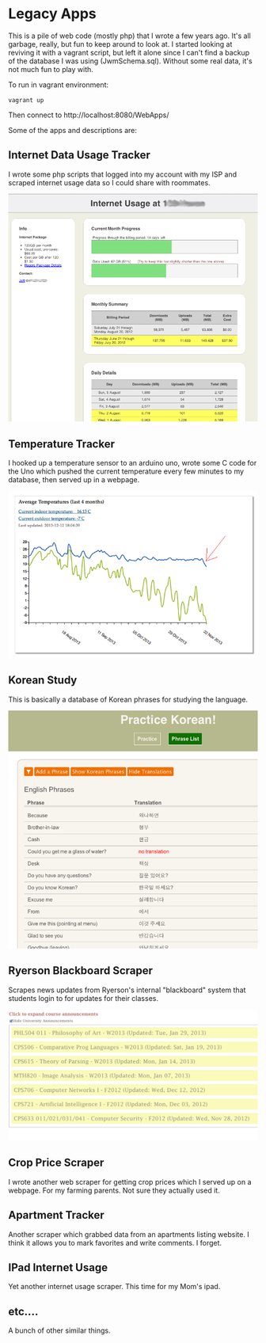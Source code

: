 # Legacy Apps

This is a pile of web code (mostly php) that I wrote a few years ago.  It's all garbage, really, but fun to keep around to look at.  I started looking at reviving it with a vagrant script, but left it alone since I can't find a backup of the database I was using (JwmSchema.sql).  Without some real data, it's not much fun to play with.

To run in vagrant environment:
```shell
vagrant up
```

Then connect to http://localhost:8080/WebApps/

Some of the apps and descriptions are:

## Internet Data Usage Tracker

I wrote some php scripts that logged into my account with my ISP and scraped internet usage data so I could share with roommates.

![](/docs/internetusage.png)

## Temperature Tracker

I hooked up a temperature sensor to an arduino uno, wrote some C code for the Uno which pushed the current temperature every few minutes to my database, then served up in a webpage.

![](/docs/temperature.png)

## Korean Study

This is basically a database of Korean phrases for studying the language.

![](/docs/korean.png)

## Ryerson Blackboard Scraper

Scrapes news updates from Ryerson's internal "blackboard" system that students login to for updates for their classes.

![](/docs/ryerson-blackboard.png)

## Crop Price Scraper

I wrote another web scraper for getting crop prices which I served up on a webpage.  For my farming parents.  Not sure they actually used it.

## Apartment Tracker

Another scraper which grabbed data from an apartments listing website.  I think it allows you to mark favorites and write comments.  I forget.

## IPad Internet Usage

Yet another internet usage scraper.  This time for my Mom's ipad.

## etc....

A bunch of other similar things.

